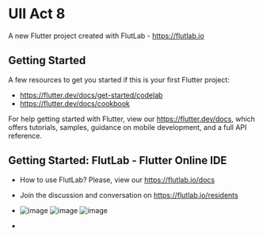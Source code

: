 # UII Act 8

A new Flutter project created with FlutLab - https://flutlab.io

## Getting Started

A few resources to get you started if this is your first Flutter project:

- https://flutter.dev/docs/get-started/codelab
- https://flutter.dev/docs/cookbook

For help getting started with Flutter, view our
https://flutter.dev/docs, which offers tutorials,
samples, guidance on mobile development, and a full API reference.

## Getting Started: FlutLab - Flutter Online IDE

- How to use FlutLab? Please, view our https://flutlab.io/docs
- Join the discussion and conversation on https://flutlab.io/residents
- ![image](https://github.com/RivasU128/U2_Act_8/assets/143743974/ee90d4ae-0fcf-4e11-9831-b95220d6bff2)
![image](https://github.com/RivasU128/U2_Act_8/assets/143743974/bb1b168f-9eb2-4e47-90b6-2b29b2490559)
![image](https://github.com/RivasU128/U2_Act_8/assets/143743974/c12dd44c-7ce6-410c-b90c-3efa4fff7110)





-



